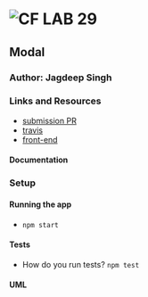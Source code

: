 # ![CF](http://i.imgur.com/7v5ASc8.png) LAB 29

## Modal

### Author: Jagdeep Singh

### Links and Resources

- [submission PR](https://github.com/401-advanced-javascript-js/lab-29-modal/pull/1)
- [travis](https://travis-ci.com/401-advanced-javascript-js/lab-29-modal)
- [front-end](https://f2lnn.codesandbox.io/)

#### Documentation

<!-- - [api docs](http://xyz.com) (API servers)
- [jsdoc](http://xyz.com) (Server assignments)
- [styleguide](http://xyz.com) (React assignments) -->

### Setup

#### Running the app

- `npm start`

#### Tests

- How do you run tests? `npm test`
  <!-- - What assertions were made? -->
  <!-- - What assertions need to be / should be made? -->

#### UML

<!-- Link to an image of the UML for your application and response to events -->
